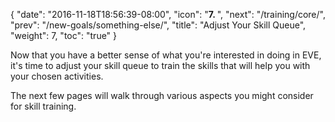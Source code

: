 {
  "date": "2016-11-18T18:56:39-08:00",
  "icon": "<b>7. </b>",
  "next": "/training/core/",
  "prev": "/new-goals/something-else/",
  "title": "Adjust Your Skill Queue",
  "weight": 7,
  "toc": "true"
}

Now that you have a better sense of what you're interested in doing in EVE,
it's time to adjust your skill queue to train the skills that will help you
with your chosen activities.

The next few pages will walk through various aspects you might consider
for skill training.
